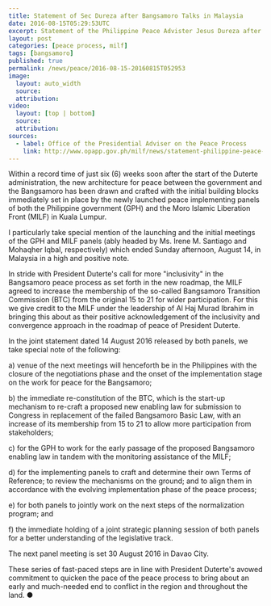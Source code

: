 ```yaml
---
title: Statement of Sec Dureza after Bangsamoro Talks in Malaysia
date: 2016-08-15T05:29:53UTC
excerpt: Statement of the Philippine Peace Advister Jesus Dureza after the two-day Bangsamoro talks which was held in Kuala Lumpur, Malaysia which started 13 August 216.
layout: post
categories: [peace process, milf]
tags: [bangsamoro]
published: true
permalink: /news/peace/2016-08-15-20160815T052953
image:
  layout: auto_width
  source: 
  attribution: 
video:
  layout: [top | bottom]
  source: 
  attribution: 
sources:
  - label: Office of the Presidential Adviser on the Peace Process
    link: http://www.opapp.gov.ph/milf/news/statement-philippine-peace-adviser-jesus-dureza-after-end-two-day-talks-bangsamoro-kuala
---
```


Within a record time of just six (6) weeks soon after the start of the Duterte administration, the new architecture for peace between the government and the Bangsamoro has been drawn and crafted with the initial building blocks immediately set in place by the newly launched peace implementing panels of both the Philippine government (GPH) and the Moro Islamic Liberation Front (MILF) in Kuala Lumpur.

I particularly take special mention of the launching and the initial meetings of the GPH and MILF panels (ably headed by Ms. Irene M. Santiago and Mohaqher Iqbal, respectively) which ended Sunday afternoon, August 14, in Malaysia in a high and positive note.

In stride with President Duterte's call for more "inclusivity" in the Bangsamoro peace process as set forth in the new roadmap, the MILF agreed to increase the membership of the so-called Bangsamoro Transition Commission (BTC) from the original 15 to 21 for wider participation. For this we give credit to the MILF under the leadership of Al Haj Murad Ibrahim in bringing this about as their positive acknowledgement of the inclusivity and convergence approach in the roadmap of peace of President Duterte.

In the joint statement dated 14 August 2016 released by both panels, we take special note of the following:

a) venue of the next meetings will henceforth be in the Philippines with the closure of the negotiations phase and the onset of the implementation stage on the work for peace for the Bangsamoro; 

b) the immediate re-constitution of  the BTC, which is the start-up mechanism to re-craft a proposed new enabling law for submission to Congress in replacement of the failed Bangsamoro Basic Law, with an increase of its membership from 15 to 21 to allow more participation from stakeholders;

c) for the GPH to work for the early passage of the proposed  Bangsamoro enabling law in tandem with the monitoring assistance of the MILF;

d) for  the implementing panels to craft and determine their  own Terms of Reference; to review the mechanisms on the ground; and to align them in accordance with the evolving implementation  phase of the peace process;

e) for both  panels to jointly work on the next steps of the normalization program; and

f) the immediate holding of a joint strategic planning session of both panels for a better understanding of the legislative track.

The next panel meeting is set 30 August 2016 in Davao City.

These series of fast-paced steps are in line with President Duterte's avowed commitment to quicken the pace of the peace process to bring about an early and much-needed end to conflict in the region and throughout the land.
&#x25cf;
